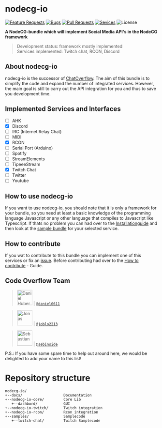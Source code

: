 # nodecg-io

[![Feature Requests](https://img.shields.io/github/issues/codeoverflow-org/nodecg-io/enhancement?label=Feature%20Requests&style=flat-square)](https://github.com/codeoverflow-org/nodecg-io/labels/enhancement)
[![Bugs](https://img.shields.io/github/issues/codeoverflow-org/nodecg-io/bug?label=Bugs&style=flat-square)](https://github.com/codeoverflow-org/nodecg-io/labels/bug)
[![Pull Requests](https://img.shields.io/github/issues-pr/codeoverflow-org/nodecg-io?label=Pull%20Requests&style=flat-square)](https://github.com/codeoverflow-org/nodecg-io/labels/bug)
[![Sevices](https://img.shields.io/static/v1?label=Services%20implemented&message=2&color=blue&style=flat-square)](https://github.com/codeoverflow-org/nodecg-io/labels/bug)
![License](https://img.shields.io/github/license/codeoverflow-org/nodecg-io?label=License&style=flat-square)

**A NodeCG-bundle which will implement Social Media API's in the NodeCG framework**

> Development status: framework mostly implemented  
> Services implemented: Twitch chat, RCON, Discord

## About nodecg-io

nodecg-io is the successor of [ChatOverflow](https://github.com/codeoverflow-org/chatoverflow). The aim of this bundle is to simplify the code and expand the number of integrated services. However, the main goal is still to carry out the API integration for you and thus to save you development time.

## Implemented Services and Interfaces

-   [ ] AHK
-   [x] Discord
-   [ ] IRC (Internet Relay Chat)
-   [ ] MIDI
-   [x] RCON
-   [ ] Serial Port (Arduino)
-   [ ] Spotify
-   [ ] StreamElements
-   [ ] TipeeeStream
-   [x] Twitch Chat
-   [ ] Twitter
-   [ ] Youtube

## How to use nodecg-io

If you want to use nodecg-io, you should note that it is only a framework for your bundle, so you need at least a basic knowledge of the programming language Javascript or any other language that compiles to Javascript like Typescript.
If thats no problem you can had over to the [Installationguide](https://github.com/codeoverflow-org/nodecg-io/blob/master/docs/install.md) and then look at the [sample bundle](https://github.com/codeoverflow-org/nodecg-io/tree/master/samples/) for your selected service.

## How to contribute

If you wat to contribute to this bundle you can implement one of this services or fix an [issue](https://github.com/codeoverflow-org/nodecg-io/issues). Before contributing had over to the [How to contribute](https://github.com/codeoverflow-org/nodecg-io/blob/master/docs/contribute.md) - Guide.

## Code Overflow Team

> <img src="https://avatars.githubusercontent.com/daniel0611"   height="50px" title="Daniel Huber"/> | [`@daniel0611`](https://github.com/daniel0611)

> <img src="https://avatars.githubusercontent.com/joblo2213"    height="50px" title="Jonas"/> | [`@joblo2213`](https://github.com/joblo2213)

> <img src="https://avatars.githubusercontent.com/sebinside"    height="50px" title="Sebastian"/> | [`@sebinside`](https://github.com/sebinside)

P.S.: If you have some spare time to help out around here, we would be delighted to add your name to this list!

# Repository structure

```
nodecg-io/
+--docs/                   Documentation
+--nodecg-io-core/         Core Lib
   +--dashbord/            GUI
+--nodecg-io-twitch/       Twitch integration
+--nodecg-io-rcon/         Rcon integration
+--samples/                Samplecode
   +--twitch-chat/         Twitch Samplecode
```
